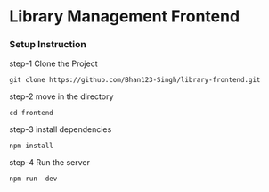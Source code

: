 # Library Management Frontend
### Setup Instruction
 step-1 Clone the Project

 ```
 git clone https://github.com/Bhan123-Singh/library-frontend.git

 ```
 step-2  move in the directory

  ```
  cd frontend

  ```
 step-3 install dependencies
  
  ```
  npm install

  ```
  step-4 Run the server

  ```
  npm run  dev

```